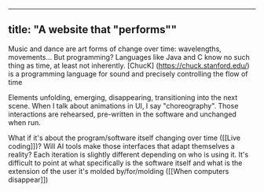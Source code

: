 
---
title: "A website that "performs""
---

Music and dance are art forms of change over time: wavelengths, movements...
But programming? Languages like Java and C know no such thing as time, at least not inherently.
[ChucK] (https://chuck.stanford.edu/) is a programming language for sound and precisely controlling the flow of time

Elements unfolding, emerging, disappearing, transitioning into the next scene. When I talk about animations in UI, I say "choreography". Those interactions are rehearsed, pre-written in the software and unchanged when run.  

What if it's about the program/software itself changing over time ([[Live coding]])? Will AI tools make those interfaces that adapt themselves a reality? Each iteration is slightly different depending on who is using it. It's difficult to point at what specifically is the software itself and what is the extension of the user it's molded by/for/molding ([[When computers disappear]])
